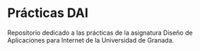 # Prácticas DAI
Repositorio dedicado a las prácticas de la asignatura Diseño de Aplicaciones para Internet de la Universidad de Granada.

